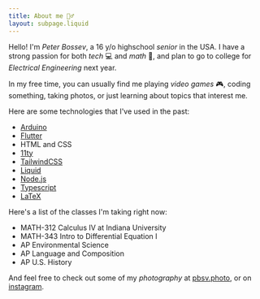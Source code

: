 ```yaml
---
title: About me 🙋‍♂️
layout: subpage.liquid
---
```


Hello! I'm _Peter Bossev_, a 16 y/o highschool _senior_ in the USA. I have a strong passion for both _tech_ 💻 and _math_ 🧮, and plan to go to college for _Electrical Engineering_ next year.

In my free time, you can usually find me playing _video games_ 🎮, coding something, taking photos, or just learning about topics that interest me.

Here are some technologies that I've used in the past:

<ul>
<li><a href="https://www.arduino.cc/" class="arduino arrow-external">Arduino</a></li>
<li><a href="https://flutter.dev/" class="flutter arrow-external">Flutter</a></li>
<li><span class="html">HTML</span> and <span class="css">CSS</span></li>
<li><a href="https://www.11ty.dev/" class="eleventy arrow-external">11ty</a></li>
<li><a href="https://tailwindcss.com/" class="tailwind arrow-external">TailwindCSS</a></li>
<li><a href="https://shopify.github.io/liquid/" class="liquid arrow-external">Liquid</a></li>
<li><a href="https://nodejs.org/" class="nodejs arrow-external">Node.js</a></li>
<li><a href="https://www.typescriptlang.org/" class="typescript arrow-external">Typescript</a></li>
<li><a href="https://www.latex-project.org/" class="latex arrow-external">LaTeX</a></li>
</ul>

Here's a list of the classes I'm taking right now:

<ul>
<li>MATH-312 Calculus IV at Indiana University</li>
<li>MATH-343 Intro to Differential Equation I</li>
<li>AP Environmental Science</li>
<li>AP Language and Composition</li>
<li>AP U.S. History</li>
</ul>

And feel free to check out some of my _photography_ at <a href="https://pbsv.photo/" class="arrow-external">pbsv.photo</a>, or on <a href="https://www.instagram.com/pbsv.photo/" class="arrow-external">instagram</a>.
